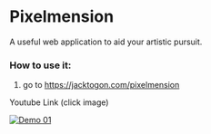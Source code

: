 # Pixelmension
A useful web application to aid your artistic pursuit.

### How to use it:
1. go to <a href="https://jacktogon.com/pixelmension" target="_blank">https://jacktogon.com/pixelmension</a>

Youtube Link (click image)

[![Demo 01](cover.png)](https://www.youtube.com/watch?v=LbQ6lr-JdVc&ab_channel=JackCH.)
